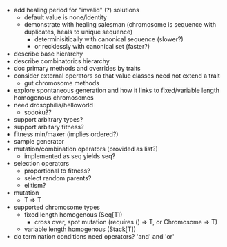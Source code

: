 * add healing period for "invalid" (?) solutions
  * default value is none/identity
  * demonstrate with healing salesman (chromosome is sequence with duplicates, heals to unique sequence)
    * determinisitically with canonical sequence (slower?)
    * or recklessly with canonical set (faster?)
* describe base hierarchy
* describe combinatorics hierarchy
* doc primary methods and overrides by traits
* consider external operators so that value classes need not extend a trait
  * gut chromosome methods
* explore spontaneous generation and how it links to fixed/variable length homogenous chromosomes
* need drosophilia/helloworld
  * sodoku??
* support arbitrary types?
* support arbitary fitness?
* fitness min/maxer (implies ordered?)
* sample generator
* mutation/combination operators (provided as list?)
  * implemented as seq yields seq?
* selection operators
  * proportional to fitness?
  * select random parents?
  * elitism?
* mutation
  * T => T
* supported chromosome types
  * fixed length homogenous (Seq[T])
    * cross over, spot mutation (requires () => T, or Chromosome => T)
  * variable length homogenous (Stack[T])
* do termination conditions need operators? 'and' and 'or'

